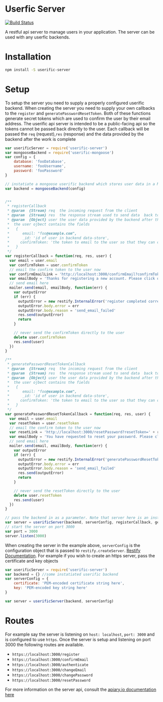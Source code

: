 # Userfic Server
[![Build Status](https://travis-ci.org/nisaacson/userific-server.png)](https://travis-ci.org/nisaacson/userific-server)

A restful api server to manage users in your application. The server can be used with any userfic backends.

# Installation

```bash
npm install -S userific-server
```

# Setup
To setup the server you need to supply a properly configured userific backend. When creating the server you need to supply your own callbacks to the `register` and `generatePasswordResetToken`. Both of these functions generate secret tokens which are used to confirm the user by their email address. The userific api server is intended to be a public-facing api so the tokens cannot be passed back directly to the user. Each callback will be passed the `req` (request),`res` (response) and the data provided by the backend after the work is complete

```javascript
var userificServer = require('userific-server')
var mongooseBackend = require('userific-mongoose')
var config = {
    database: 'fooDatabase',
    username: 'fooUsername',
    password: 'fooPassword'
}

// instatiate a mongoose userific backend which stores user data in a MongoDB database
var backend = mongooseBackend(config)


/**
 * registerCallback
 * @param  {Stream} req  the incoming request from the client
 * @param  {Stream} res  the response stream used to send data  back to the client
 * @param  {Object} user the user data provided by the backend after the registration process is complete.
 *  the user ojbect contains the fields
 *   {
 *      email: "foo@example.com",
 *      _id: 'id of user in backend data-store',
 *     confirmToken: 'the token to email to the user so that they can confirm your account
 *   }
 */
var registerCallback = function(req, res, user) {
  var email = user.email
  var confirmToken = user.confirmToken
  // email the confirm token to the user now
  var confirmEmailLink = 'http://localhost:3000/confirmEmail?confirmToken=' + confirmToken
  var emailBody = 'Thanks for registering a new account. Please click on the link below to confirm your email address and finish the registration process\n' + confirmEmailLink
  // send email here
  mailer.send(email, emailBody, function(err) {
    var outputError
    if (err) {
      outputError = new restify.InternalError('register completed correctly but failed to send)
      outputError.body.error = err
      outputError.body.reason = 'send_email_failed'
      res.send(outputError)
      return
    }

    // never send the confirmToken directly to the user
    delete user.confirmToken
    res.send(user)
  })
}

/**
 * generatePasswordResetTokenCallback
 * @param  {Stream} req  the incoming request from the client
 * @param  {Stream} res  the response stream used to send data  back to the client
 * @param  {Object} user the user data provided by the backend after the registration process is complete.
 *  the user ojbect contains the fields
 *   {
 *      email: "foo@example.com",
 *      _id: 'id of user in backend data-store',
 *     confirmToken: 'the token to email to the user so that they can confirm your account
 *   }
 */
var generatePasswordResetTokenCallback = function(req, res, user) {
  var email = user.email
  var resetToken = user.resetToken
  // email the confirm token to the user now
  var resetLink = 'http://localhost:3000/resetPassword?resetToken=' + resetToken
  var emailBody = 'You have requested to reset your password. Please click on the link below to reset your password\n' + resetLink
  // send email here
  mailer.send(email, emailBody, function(err) {
    var outputError
    if (err) {
      outputError = new restify.InternalError('generatePasswordResetToken completed correctly but failed to send email to user with reset link)
      outputError.body.error = err
      outputError.body.reason = 'send_email_failed'
      res.send(outputError)
      return
    }

    // never send the resetToken directly to the user
    delete user.resetToken
    res.send(user)
  })
}

// pass the backend in as a parameter. Note that server here is an instance of restify.createServer
var server = userificServer(backend, serverConfig, registerCallback, generatePasswordResetTokenCallback)
// start the server on port 3000
var port = 3000
server.listen(3000)

```


When creating the server in the example above, `serverConfig` is the configuration object that is passed to `restify.createServer`. [Restify Documentation](http://mcavage.github.io/node-restify/#Creating-a-Server). For example if you wish to create an https server, pass the certificate and key objects

```javascript
var userificServer = require('userific-server')
var backend = {} //some instatiated userific backend
var serverConfig = {
    certificate: 'PEM-encoded certificate string here',
    key: 'PEM-encoded key string here'
}

var server = userificServer(backend, serverConfig)
```


# Routes
For example say the server is listening on `host: localhost`, `port: 3000` and is configured to use `https`. Once the server is setup and listening on port 3000 the following routes are available.

* `https://localhost:3000/register`
* `https://localhost:3000/confirmEmail`
* `https://localhost:3000/authenticate`
* `https://localhost:3000/changeEmail`
* `https://localhost:3000/changePassword`
* `https://localhost:3000/resetPassword`

For more information on the server api, consult the [apiary.io documentation here](http://docs.userificserver.apiary.io/)

